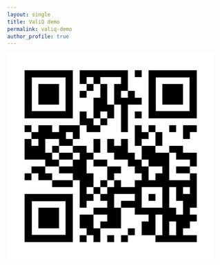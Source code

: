```yaml
---
layout: single
title: ValiQ demo
permalink: valiq-demo
author_profile: true
---
```


![ValiQ](/assets/animated-QR-SSL.gif)
